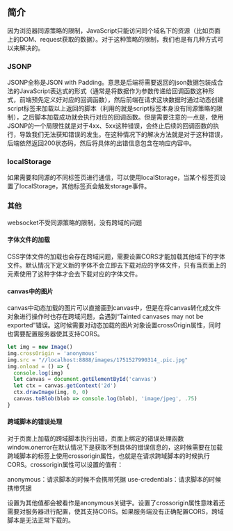 ## 简介

因为浏览器同源策略的限制，JavaScript只能访问同个域名下的资源（比如页面上的DOM、request获取的数据）。对于这种策略的限制，我们也是有几种方式可以来解决的。

### JSONP

JSONP全称是JSON with Padding。意思是后端将需要返回的json数据包装成合法的JavaScript表达式的形式（通常是将数据作为参数传递给回调函数这种形式，前端预先定义好对应的回调函数），然后前端在请求这块数据时通过动态创建script标签来加载以上返回的脚本（利用的就是script标签本身没有同源策略的限制），之后脚本加载成功就会执行对应的回调函数。但是需要注意的一点是，使用JSONP的一个局限性就是对于4xx、5xx这种错误，会终止后续的回调函数的执行，导致我们无法获知错误的发生。在这种情况下的解决方法就是对于这种错误，后端依然返回200状态码，然后将具体的出错信息包含在响应内容中。

### localStorage

如果需要和同源的不同标签页进行通信，可以使用localStorage，当某个标签页设置了localStorage，其他标签页会触发storage事件。

### 其他

websocket不受同源策略的限制，没有跨域的问题

#### 字体文件的加载

CSS字体文件的加载也会存在跨域问题，需要设置CORS才能加载其他域下的字体文件。默认情况下定义新的字体不会立即去下载对应的字体文件，只有当页面上的元素使用了这种字体才会去下载对应的字体文件。

#### canvas中的图片

canvas中动态加载的图片可以直接画到canvas中，但是在将canvas转化成文件对象进行操作时也存在跨域问题，会遇到“Tainted canvases may not be exported”错误。这时候需要对动态加载的图片对象设置crossOrigin属性，同时也需要配置服务器使其支持CORS。

```javascript
let img = new Image()
img.crossOrigin = 'anonymous'
img.src = "//localhost:8888/images/1751527990314_.pic.jpg"
img.onload = () => {
  console.log(img)
  let canvas = document.getElementById('canvas')
  let ctx = canvas.getContext('2d')
  ctx.drawImage(img, 0, 0)
  canvas.toBlob(blob => console.log(blob), 'image/jpeg', .75)
}
```

#### 跨域脚本的错误处理

对于页面上加载的跨域脚本执行出错，页面上绑定的错误处理函数window.onerror在默认情况下是获取不到具体的错误信息的，这时候需要在加载跨域脚本的标签上使用crossorigin属性，也就是在请求跨域脚本的时候执行CORS。crossorigin属性可以设置的值有：

anonymous：请求脚本的时候不会携带凭据
use-credentials：请求脚本的时候携带凭据

设置为其他值都会被看作是anonymous关键字。设置了crossorigin属性意味着还需要对服务器进行配置，使其支持CORS。如果服务端没有正确配置CORS，跨域脚本是无法正常下载的。